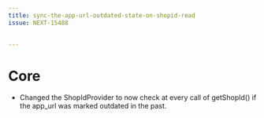 ```yaml
---
title: sync-the-app-url-outdated-state-on-shopid-read
issue: NEXT-15488

 
---
```

# Core
*  Changed the ShopIdProvider to now check at every call of getShopId() if the app_url was marked outdated in the past.

